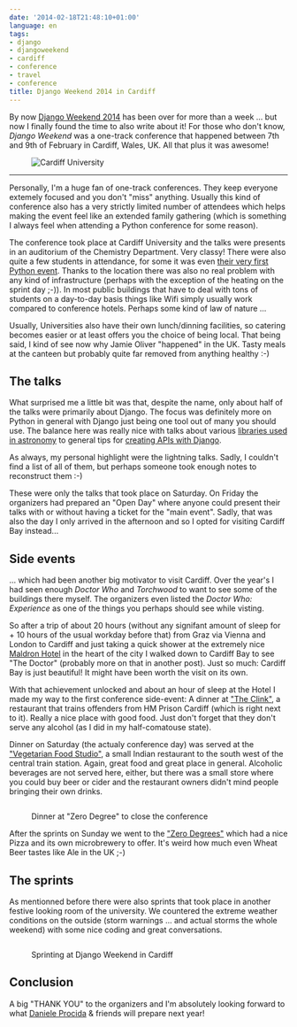 ```yaml
---
date: '2014-02-18T21:48:10+01:00'
language: en
tags:
- django
- djangoweekend
- cardiff
- conference
- travel
- conference
title: Django Weekend 2014 in Cardiff
---
```



By now [Django Weekend 2014][8] has been over for more than a week ... but now I
finally found the time to also write about it! For those who don't know, *Django
Weekend* was a one-track conference that happened between 7th and 9th of
February in Cardiff, Wales, UK. All that plus it was awesome!

<figure>
<img
src="http://photos.h10n.me/Conferences/DjangoWeekend-2014/i-hTWjzKx/0/XL/DSC01875-XL.jpg"
alt="Cardiff University" />
</figure>

--------

Personally, I'm a huge fan of one-track conferences. They keep everyone extemely
focused and you don't "miss" anything. Usually this kind of conference also has
a very strictly limited number of attendees which helps making the event feel
like an extended family gathering (which is something I always feel when
attending a Python conference for some reason).

The conference took place at Cardiff University and the talks were presents in
an auditorium of the Chemistry Department. Very classy! There were also quite a
few students in attendance, for some it was even [their very first Python
event][1]. Thanks to the location there was also no real problem with any kind
of infrastructure (perhaps with the exception of the heating on the sprint day
;-)). In most public buildings that have to deal with tons of students on a
day-to-day basis things like Wifi simply usually work compared to conference
hotels. Perhaps some kind of law of nature ...

Usually, Universities also have their own lunch/dinning facilities, so catering
becomes easier or at least offers you the choice of being local. That being
said, I kind of see now why Jamie Oliver "happened" in the UK. Tasty meals at
the canteen but probably quite far removed from anything healthy :-)

## The talks

What surprised me a little bit was that, despite the name, only about half of
the talks were primarily about Django. The focus was definitely more on Python
in general with Django just being one tool out of many you should use. The
balance here was really nice with talks about various [libraries used in
astronomy][5] to general tips for [creating APIs with Django][6].

As always, my personal highlight were the lightning talks. Sadly, I couldn't
find a list of all of them, but perhaps someone took enough notes to reconstruct
them :-)

These were only the talks that took place on Saturday. On Friday the organizers
had prepared an "Open Day" where anyone could present their talks with or
without having a ticket for the "main event". Sadly, that was also the day I
only arrived in the afternoon and so I opted for visiting Cardiff Bay instead...

## Side events

... which had been another big motivator to visit Cardiff. Over the year's I had
seen enough *Doctor Who* and *Torchwood* to want to see some of the buildings
there myself.  The organizers even listed the *Doctor Who: Experience* as one of
the things you perhaps should see while visting.

So after a trip of about 20 hours (without any signifant amount of sleep for +
10 hours of the usual workday before that) from Graz via Vienna and London to
Cardiff and just taking a quick shower at the extremely nice [Maldron Hotel][2]
in the heart of the city I walked down to Cardiff Bay to see "The Doctor"
(probably more on that in another post). Just so much: Cardiff Bay is just
beautiful! It might have been worth the visit on its own.

With that achievement unlocked and about an hour of sleep at the Hotel I made my
way to the first conference side-event: A dinner at ["The Clink"][3], a
restaurant that trains offenders from HM Prison Cardiff (which is right next to
it). Really a nice place with good food. Just don't forget that they don't serve
any alcohol (as I did in my half-comatouse state).

Dinner on Saturday (the actualy conference day) was served at the ["Vegetarian
Food Studio"][4], a small Indian restaurant to the south west of the central
train station. Again, great food and great place in general. Alcoholic beverages
are not served here, either, but there was a small store where you could buy
beer or cider and the restaurant owners didn't mind people bringing their own
drinks.

<figure>
    <img
    src="http://photos.h10n.me/Conferences/DjangoWeekend-2014/i-v2XfCDZ/0/L/DSC01914-L.jpg"
    alt=""/>
    <figcaption><p>Dinner at "Zero Degree" to close the conference</p></figcaption>
</figure>

After the sprints on Sunday we went to the ["Zero Degrees"][7] which had a nice
Pizza and its own microbrewery to offer. It's weird how much even Wheat Beer
tastes like Ale in the UK ;-)

## The sprints

As mentionned before there were also sprints that took place in another festive
looking room of the university. We countered the extreme weather conditions on
the outside (storm warnings ... and actual storms the whole weekend) with some
nice coding and great conversations.

<figure>
<img
src="http://photos.h10n.me/Conferences/DjangoWeekend-2014/i-mMMzQDt/0/L/DSC01874-L.jpg"
alt="" />
<figcaption><p>Sprinting at Django Weekend in Cardiff</p></figcaption>
</figure>


## Conclusion

A big "THANK YOU" to the organizers and I'm absolutely looking forward to what
[Daniele Procida][9] & friends will prepare next year!


[1]: http://drvinceknight.blogspot.co.uk/2014/02/my-students-opinion-about-their-first.html
[2]: http://www.maldronhotelcardiffcity.com/
[3]: http://theclinkrestaurant.com/restaurants/cardiff/
[4]: http://www.vegetarianfoodstudio.co.uk/
[5]: https://djangoweekend.org/event/haley-gomez-python-astronomy/
[6]: https://djangoweekend.org/event/paul-hallett-apis-are-awesome/
[7]: http://www.zerodegrees.co.uk/cardiff/
[8]: https://djangoweekend.org/
[9]: https://github.com/evildmp
